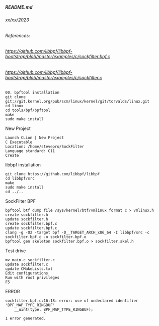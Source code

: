 ##### README.md
###### xx/xx/2023
###### References:
###### https://github.com/libbpf/libbpf-bootstrap/blob/master/examples/c/sockfilter.bpf.c
###### https://github.com/libbpf/libbpf-bootstrap/blob/master/examples/c/sockfilter.c
```
00. bpftool installation
git clone git://git.kernel.org/pub/scm/linux/kernel/git/torvalds/linux.git
cd linux
cd tools/bpf/bpftool
make
sudo make install
```
New Project
```
Launch CLion | New Project
C Executable
Location: /home/stevepro/SockFilter
Language standard: C11
Create
```
libbpf installation
```
git clone https://github.com/libbpf/libbpf
cd libbpf/src
make
sudo make install
cd ../..
```
SockFilter BPF
```
bpftool btf dump file /sys/kernel/btf/vmlinux format c > vmlinux.h
create sockfilter.h
update sockfilter.h
create sockfilter.bpf.c
update sockfilter.bpf.c
clang -g -O2 -target bpf -D__TARGET_ARCH_x86_64 -I libbpf/src -c sockfilter.bpf.c -o sockfilter.bpf.o
bpftool gen skeleton sockfilter.bpf.o > sockfilter.skel.h
```
Test drive
```
mv main.c sockfilter.c
update sockfilter.c
update CMakeLists.txt
Edit configurations
Run with root privileges
F5
```
ERROR
```
sockfilter.bpf.c:16:18: error: use of undeclared identifier 'BPF_MAP_TYPE_RINGBUF'
    __uint(type, BPF_MAP_TYPE_RINGBUF);
                 ^
1 error generated.
```